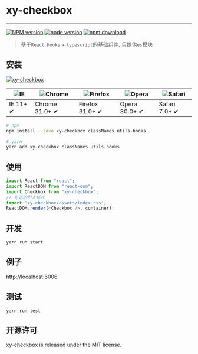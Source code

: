 # xy-checkbox

---

[![NPM version][npm-image]][npm-url]
[![node version][node-image]][node-url]
[![npm download][download-image]][download-url]

[npm-image]: http://img.shields.io/npm/v/xy-checkbox.svg?style=flat-square
[npm-url]: http://npmjs.org/package/xy-checkbox
[node-image]: https://img.shields.io/badge/node.js-%3E=_0.10-green.svg?style=flat-square
[node-url]: http://nodejs.org/download/
[download-image]: https://img.shields.io/npm/dm/xy-checkbox.svg?style=flat-square
[download-url]: https://npmjs.org/package/xy-checkbox

> 基于`React Hooks` + `typescript`的基础组件, 只提供`es`模块

## 安装

[![xy-checkbox](https://nodei.co/npm/xy-checkbox.png)](https://npmjs.org/package/xy-checkbox)

|![IE](https://github.com/alrra/browser-logos/blob/master/src/edge/edge_48x48.png?raw=true) | ![Chrome](https://github.com/alrra/browser-logos/blob/master/src/chrome/chrome_48x48.png?raw=true) | ![Firefox](https://github.com/alrra/browser-logos/blob/master/src/firefox/firefox_48x48.png?raw=true) | ![Opera](https://github.com/alrra/browser-logos/blob/master/src/opera/opera_48x48.png?raw=true) | ![Safari](https://github.com/alrra/browser-logos/blob/master/src/safari/safari_48x48.png?raw=true)|
| --- | --- | --- | --- | --- |
| IE 11+ ✔ | Chrome 31.0+ ✔ | Firefox 31.0+ ✔ | Opera 30.0+ ✔ | Safari 7.0+ ✔ |

```sh
# npm
npm install --save xy-checkbox classNames utils-hooks

# yarn
yarn add xy-checkbox classNames utils-hooks
```

## 使用

```ts
import React from "react";
import ReactDOM from "react-dom";
import Checkbox from "xy-checkbox";
// 可选的引入样式
import "xy-checkbox/assets/index.css";
ReactDOM.render(<Checkbox />, container);
```

## 开发

```sh
yarn run start
```

## 例子

http://localhost:6006

## 测试

```
yarn run test
```

## 开源许可

xy-checkbox is released under the MIT license.
